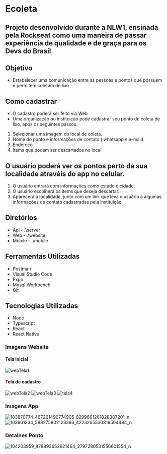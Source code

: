  # Ecoleta 
  ## Projeto desenvolvido durante a NLW1, ensinada pela Rockseat como uma maneira de passar experiência de qualidade e de graça para os Devs do Brasil
 ## Objetivo 
 - Estabelecer uma comunicação entre as pessoas e pontos que possuem e permitem coletam de lixo

 ## Como cadastrar 
 - O cadastro poderá ser feito via Web 
 - Uma organização ou instituição pode cadastrar seu ponto de coleta de lixo, após os seguintes passos.
  1. Selecionar uma imagem do local de coleta.
  2. Nome do ponto e informações de contato ( whatsapp e e-mail).
  3. Endereço 
  4. Items que podem ser descartados no local
  
  ## O usuário poderá ver os pontos perto da sua localidade atravéis do app no celular.
   1. O usuário entrará com informações como estado e cidade.
   2. O usuário escolherá os items que deseja descartar.
   3. Aparecerá a localidade, junto com um link que leva o usuário a algumas informações de contato cadastradas pela instituição.
  
  ## Diretórios
  - Api - .\server
  - Web - .\website
  - Mobile - .\mobile
  
  ## Ferramentas Utilizadas
  - Postman 
  - Visual Studio Code
  - Expo
  - Mysql Workbench
  - Git


## Tecnologias Utilizadas
- Node
- Typescript
- React
- React Native

### Imagens Website

#### Tela Inicial
![webTela1](https://user-images.githubusercontent.com/44248690/84578563-d186d780-ad9c-11ea-9c42-c539627d54d6.png)

#### Tela de cadastro
![webTela2](https://user-images.githubusercontent.com/44248690/84578580-f24f2d00-ad9c-11ea-8d54-79e1cd18de4c.png)
![webTela3](https://user-images.githubusercontent.com/44248690/84578589-0a26b100-ad9d-11ea-94fd-841786c31761.png)
![tela4](https://user-images.githubusercontent.com/44248690/84578594-1ad72700-ad9d-11ea-8129-40c61f0b89c0.png)

### Imagens App
![103870774_467261490774905_8299661261028387201_n](https://user-images.githubusercontent.com/44248690/84578629-5e319580-ad9d-11ea-9194-15283f5f2907.png)
![103961334_588275802123393_4223265530319504484_n](https://user-images.githubusercontent.com/44248690/84578642-7c979100-ad9d-11ea-89c3-148a1838e113.png)
### Detalhes Ponto
![104203959_878893652621464_2797280531556601554_n](https://user-images.githubusercontent.com/44248690/84578623-4f4ae300-ad9d-11ea-9480-a437c90db9b2.png)

